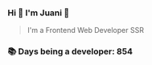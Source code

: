 ### Hi 👋 I&#39;m Juani 🦁

> I&#39;m a Frontend Web Developer SSR

### 📚 Days being a developer: 854
